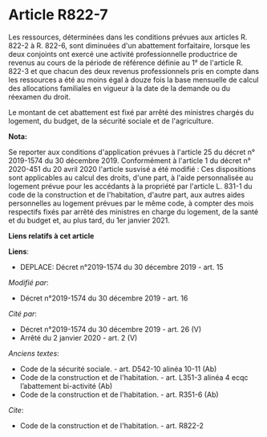 # Article R822-7

Les ressources, déterminées dans les conditions prévues aux articles R. 822-2 à R. 822-6, sont diminuées d'un abattement
forfaitaire, lorsque les deux conjoints ont exercé une activité professionnelle productrice de revenus au cours de la période
de référence définie au 1° de l'article R. 822-3 et que chacun des deux revenus professionnels pris en compte dans les
ressources a été au moins égal à douze fois la base mensuelle de calcul des allocations familiales en vigueur à la date de la
demande ou du réexamen du droit. 

Le montant de cet abattement est fixé par arrêté des ministres chargés du logement, du budget, de la sécurité sociale et de
l'agriculture.

**Nota:**

Se reporter aux conditions d'application prévues à l'article 25 du décret n° 2019-1574 du 30 décembre 2019. Conformément à
l'article 1 du décret n° 2020-451 du 20 avril 2020 l'article susvisé a été modifié : Ces dispositions sont applicables au
calcul des droits, d'une part, à l'aide personnalisée au logement prévue pour les accédants à la propriété par l'article L.
831-1 du code de la construction et de l'habitation, d'autre part, aux autres aides personnelles au logement prévues par le
même code, à compter des mois respectifs fixés par arrêté des ministres en charge du logement, de la santé et du budget et,
au plus tard, du 1er janvier 2021.

**Liens relatifs à cet article**

**Liens**:

  - DEPLACE: Décret n°2019-1574 du 30 décembre 2019 - art. 15

_Modifié par_:

  - Décret n°2019-1574 du 30 décembre 2019 - art. 16

_Cité par_:

  - Décret n°2019-1574 du 30 décembre 2019 - art. 26 (V)
  - Arrêté du 2 janvier 2020 - art. 2 (V)

_Anciens textes_:

  - Code de la sécurité sociale. - art. D542-10 alinéa 10-11 (Ab)
  - Code de la construction et de l'habitation. - art. L351-3 alinéa 4 ecqc l’abattement bi-activité (Ab)
  - Code de la construction et de l'habitation. - art. R351-6 (Ab)

_Cite_:

  - Code de la construction et de l'habitation. - art. R822-2
